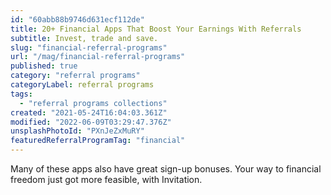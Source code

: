```yaml
---
id: "60abb88b9746d631ecf112de"
title: 20+ Financial Apps That Boost Your Earnings With Referrals
subtitle: Invest, trade and save.
slug: "financial-referral-programs"
url: "/mag/financial-referral-programs"
published: true
category: "referral programs"
categoryLabel: referral programs
tags:
  - "referral programs collections"
created: "2021-05-24T16:04:03.361Z"
modified: "2022-06-09T03:29:47.376Z"
unsplashPhotoId: "PXnJeZxMuRY"
featuredReferralProgramTag: "financial"
---
```

Many of these apps also have great sign-up bonuses. Your way to financial freedom just got more feasible, with Invitation.